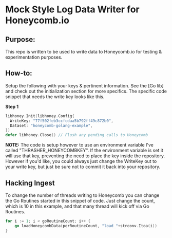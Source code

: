 # Mock Style Log Data Writer for Honeycomb.io

## Purpose:

This repo is written to be used to write data to Honeycomb.io for testing & experimentation purposes.

## How-to:

Setup the following with your keys & pertinent information. See the [Go lib] and check out the initialization section for more specifics. The specific code snippet that needs the write key looks like this.

**Step 1**

```go
libhoney.Init(libhoney.Config{
  WriteKey: "77f502feb3ccfcdaa5b792ff49c872b0",
  Dataset: "honeycomb-golang-example",
})
defer libhoney.Close() // Flush any pending calls to Honeycomb
```

**NOTE:** The code is setup however to use an environment variable I've called "THRASHER_HONEYCOMBKEY". If the environment variable is set it will use that key, preventing the need to place the key inside the repository. However if you'd like, you could always just change the WriteKey out to your write key, but just be sure not to commit it back into your repository.

## Hacking Ingest

To change the number of threads writing to Honeycomb you can change the Go Routines started in this snippet of code. Just change the count, which is 10 in this example, and that many thread will kick off via Go Routines.

```go
for i := 1; i < goRoutineCount; i++ {
    go loadHoneycombData(perRoutineCount, "load_"+strconv.Itoa(i))
}
```

